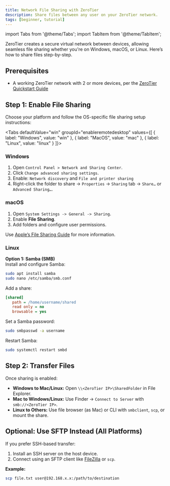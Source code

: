 ```yaml
---
title: Network File Sharing with ZeroTier
description: Share files between any user on your ZeroTier network.
tags: [beginner, tutorial]
---
```


import Tabs from '@theme/Tabs';
import TabItem from '@theme/TabItem';

ZeroTier creates a secure virtual network between devices, allowing seamless file sharing whether you're on Windows, macOS, or Linux. Here’s how to share files step-by-step.

## Prerequisites

- A working ZeroTier network with 2 or more devices, per the [ZeroTier Quickstart Guide](/quickstart)

## Step 1: Enable File Sharing

Choose your platform and follow the OS-specific file sharing setup instructions:

<Tabs
  defaultValue="win"
  groupId="enableremotedesktop"
  values={[
    { label: "Windows", value: "win" },
    { label: "MacOS", value: "mac" },
    { label: "Linux", value: "linux" }
  ]}>

<TabItem value="win">

### Windows

1. Open `Control Panel > Network and Sharing Center`.
2. Click `Change advanced sharing settings`.
3. Enable: `Network discovery` and `File and printer sharing`
4. Right-click the folder to share -> `Properties` -> `Sharing` tab -> `Share…` or `Advanced Sharing…`.

</TabItem>

<TabItem value="mac">

### macOS

1. Open `System Settings -> General -> Sharing`.
2. Enable **File Sharing**.
3. Add folders and configure user permissions.

Use [Apple’s File Sharing Guide](https://support.apple.com/guide/mac-help/share-files-and-folders-on-mac-mchlp1657/mac) for more information.

</TabItem>

<TabItem value="linux">

### Linux

**Option 1: Samba (SMB)**  
Install and configure Samba:

```bash
sudo apt install samba
sudo nano /etc/samba/smb.conf
```

Add a share:

```ini
[shared]
   path = /home/username/shared
   read only = no
   browsable = yes
```

Set a Samba password:

```bash
sudo smbpasswd -a username
```

Restart Samba:

```bash
sudo systemctl restart smbd
```

</TabItem>
</Tabs>

## Step 2: Transfer Files

Once sharing is enabled:

- **Windows to Mac/Linux:** Open `\\<ZeroTier IP>\SharedFolder` in File Explorer.
- **Mac to Windows/Linux:** Use Finder → `Connect to Server` with `smb://<ZeroTier IP>`.
- **Linux to Others:** Use file browser (as Mac) or CLI with `smbclient`, `scp`, or mount the share.

## Optional: Use SFTP Instead (All Platforms)

If you prefer SSH-based transfer:

1. Install an SSH server on the host device.
2. Connect using an SFTP client like [FileZilla](https://filezilla-project.org/) or `scp`.

**Example:**

```bash
scp file.txt user@192.168.x.x:/path/to/destination
```
